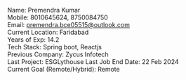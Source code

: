 Name: Premendra Kumar  
Mobile: 8010645624, 8750084750  
Email: premendra.bce05515@outlook.com  
Current Location: Faridabad   
Years of Exp: 14.2  
Tech Stack: Spring boot, Reactjs    
Previous Company: Zycus Infotech   
Last Project: ESGLythouse
Last Job End Date: 22 Feb 2024   
Current Goal (Remote/Hybrid): Remote    

